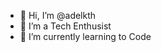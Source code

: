 - 👋 Hi, I’m @adelkth
- 👀 I’m a Tech Enthusist
- 🌱 I’m currently learning to Code

<!---
adelkth/adelkth is a ✨ special ✨ repository because its `README.md` (this file) appears on your GitHub profile.
You can click the Preview link to take a look at your changes.
--->
